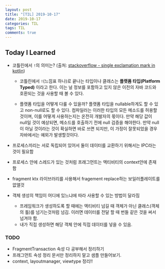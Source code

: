 ```yaml
---
layout: post
title: "[TIL] 2019-10-17"
date: 2019-10-17
categories: TIL
tags: TIL
comments: true
---
```


## Today I Learned
- 코틀린에서 `!`의 의미는? (출처: [stackoverflow - single exclamation mark in kotlin](https://stackoverflow.com/questions/43826699/single-exclamation-mark-in-kotlin))
  - 코틀린에서 `!`(느낌표 하나)로 끝나는 타입이나 클래스는 **플랫폼 타입(Platform Typed)** 이라고 한다. 이는 널 정보를 포함하고 있지 않은 이전의 자바 코드와 호환되는 것을 사용할 때 볼 수 있다.

  - 플랫폼 타입을 어떻게 다룰 수 있을까?
    플랫폼 타입을 nullable하게도 할 수 있고 non-null로도 할 수 있다. 컴파일러는 이러한 타입의 모든 메소드를 허용할 것이며, 이를 어떻게 사용하는지는 온전히 개발자의 몫이다. 만약 해당 값이 null일 것이 예상되면, 메소드를 호출하기 전에 null 검증을 해야한다. 만약 null이 아닐 것이라는 것이 확실하면 바로 쓰면 되지만, 이 가정이 잘못되었을 경우 자바에서는 예외가 발생할것이다. 

- 프로세스끼리는 서로 독립되어 있어서 둘이 데이터를 교환하기 위해서는 IPC라는 것이 필요함
- 프로세스 안에 스레드가 있는 것처럼 프래그먼트는 액티비티의 context안에 존재함
- fragment ktx 라이브러리를 사용해서 fragement replace하는 보일러플레이트를 없앨것
- 객체 생성의 책임이 어디에 있느냐에 따라 사용할 수 있는 방법이 달라짐
  - 프레임워크가 생성하도록 할 때에는 액티비티 넘길 때 객체가 아닌 클래스(객체의 틀)를 넘기는것처럼 넘김. 이러면 데이터를 전달 할 때 번들 같은 것을 써서 넘겨야 함.
  - 내가 직접 생성하면 해당 객체 안에 직접 데이터를 넣을 수 있음. 

### TODO
- FragmentTransaction 속성 다 공부해서 정리하기
- 프래그먼트 속성 정리 문서만 정리하지 말고 샘플 만들어보기.
- context, layoutmanager, viewtype 정리!!